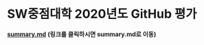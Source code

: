 # SW중점대학 2020년도 GitHub 평가 

**[summary.md](https://github.com/Jeongbinheo/SW2020/blob/main/summary.md)** **(링크를 클릭하시면 summary.md로 이동)**
